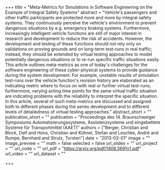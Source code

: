 +++
title = "Meta-Metrics for Simulations in Software Engineering on the Example of Integral Safety Systems"
abstract = "Vehicle's passengers and other traffic participants are protected more and more by integral safety systems. They continuously perceive the vehicle's environment to prevent dangerous situations by e.g. emergency braking systems. Furthermore, increasingly intelligent vehicle functions are still of major interest in research and development to reduce the risk of accidents. However, the development and testing of these functions should not rely only on validations on proving grounds and on long-term test-runs in real traffic; instead, they should be extended by virtual testing approaches to model potentially dangerous situations or to re-run specific traffic situations easily. This article outlines meta-metrics as one of today's challenges for the software engineering of these cyber-physical systems to provide guidance during the system development: For example, unstable results of simulation test-runs over the vehicle function's revision history are elaborated as an indicating metric where to focus on with real or further virtual test-runs; furthermore, varying acting time points for the same virtual traffic situation are indicating problems with the reliability to interpret the specific situation. In this article, several of such meta-metrics are discussed and assigned both to different phases during the series development and to different levels of detailedness of virtual testing approaches."
abstract_short = ""
publication_short = ""
publication = "Proceedings des 14. Braunschweiger Symposiums Automatisierungssysteme, Assistenzsysteme und eingebettete Systeme für Transportmittel (AAET)"
authors = ["Berger, Christian and Block, Delf and Hons, Christian and Kühnel, Stefan and Leschke, André and Rumpe, Bernhard and Strutz, Torsten"]
date = "2013-02-01"
image = ""
image_preview = ""
math = false
selected = false
url_slides = ""
url_project = ""
url_code = ""
url_pdf = "https://arxiv.org/pdf/1408.5691v1.pdf"
url_video = ""
url_dataset = ""

+++
